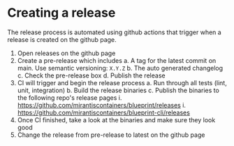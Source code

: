 # Creating a release

The release process is automated using github actions that trigger when a release is created on the github page.

1. Open releases on the github page
2. Create a pre-release which includes
  a. A tag for the latest commit on main. Use semantic versioning: `X.Y.Z`
  b. The auto generated changelog
  c. Check the pre-release box
  d. Publish the release
3. CI will trigger and begin the release process
  a. Run through all tests (lint, unit, integration)
  b. Build the release binaries
  c. Publish the binaries to the following repo's release pages
    i. https://github.com/mirantiscontainers/blueprint/releases
    i. https://github.com/mirantiscontainers/blueprint-cli/releases
4. Once CI finished, take a look at the binaries and make sure they look good
5. Change the release from pre-release to latest on the github page

